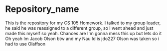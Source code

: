 # Repository_name
This is the repository for my CS 105 Homework.
I talked to my group leader, he said he was reassigned to a different group, 
so I went ahead and just made this myself so yeah.
Chances are I'm gonna mess this up but lets do it
Oh yeah Im Jacob Olson btw and my Nau Id is jdo227
Olson was taken so i had to use Olaffson
